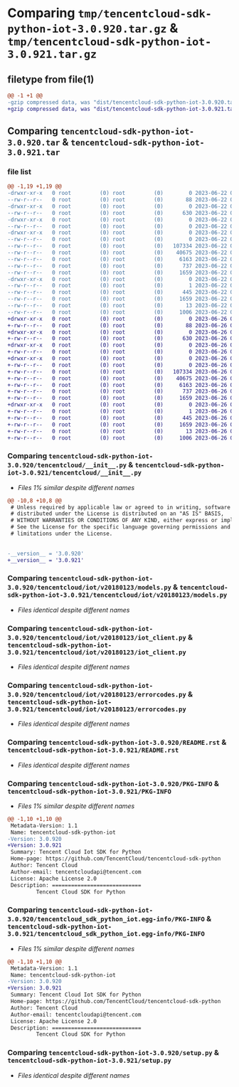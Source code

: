 # Comparing `tmp/tencentcloud-sdk-python-iot-3.0.920.tar.gz` & `tmp/tencentcloud-sdk-python-iot-3.0.921.tar.gz`

## filetype from file(1)

```diff
@@ -1 +1 @@
-gzip compressed data, was "dist/tencentcloud-sdk-python-iot-3.0.920.tar", last modified: Thu Jun 22 00:25:41 2023, max compression
+gzip compressed data, was "dist/tencentcloud-sdk-python-iot-3.0.921.tar", last modified: Mon Jun 26 00:26:30 2023, max compression
```

## Comparing `tencentcloud-sdk-python-iot-3.0.920.tar` & `tencentcloud-sdk-python-iot-3.0.921.tar`

### file list

```diff
@@ -1,19 +1,19 @@
-drwxr-xr-x   0 root         (0) root         (0)        0 2023-06-22 00:25:41.000000 tencentcloud-sdk-python-iot-3.0.920/
--rw-r--r--   0 root         (0) root         (0)       88 2023-06-22 00:25:41.000000 tencentcloud-sdk-python-iot-3.0.920/setup.cfg
-drwxr-xr-x   0 root         (0) root         (0)        0 2023-06-22 00:25:41.000000 tencentcloud-sdk-python-iot-3.0.920/tencentcloud/
--rw-r--r--   0 root         (0) root         (0)      630 2023-06-22 00:25:41.000000 tencentcloud-sdk-python-iot-3.0.920/tencentcloud/__init__.py
-drwxr-xr-x   0 root         (0) root         (0)        0 2023-06-22 00:25:41.000000 tencentcloud-sdk-python-iot-3.0.920/tencentcloud/iot/
--rw-r--r--   0 root         (0) root         (0)        0 2023-06-22 00:25:41.000000 tencentcloud-sdk-python-iot-3.0.920/tencentcloud/iot/__init__.py
-drwxr-xr-x   0 root         (0) root         (0)        0 2023-06-22 00:25:41.000000 tencentcloud-sdk-python-iot-3.0.920/tencentcloud/iot/v20180123/
--rw-r--r--   0 root         (0) root         (0)        0 2023-06-22 00:25:41.000000 tencentcloud-sdk-python-iot-3.0.920/tencentcloud/iot/v20180123/__init__.py
--rw-r--r--   0 root         (0) root         (0)   107334 2023-06-22 00:25:41.000000 tencentcloud-sdk-python-iot-3.0.920/tencentcloud/iot/v20180123/models.py
--rw-r--r--   0 root         (0) root         (0)    40675 2023-06-22 00:25:41.000000 tencentcloud-sdk-python-iot-3.0.920/tencentcloud/iot/v20180123/iot_client.py
--rw-r--r--   0 root         (0) root         (0)     6163 2023-06-22 00:25:41.000000 tencentcloud-sdk-python-iot-3.0.920/tencentcloud/iot/v20180123/errorcodes.py
--rw-r--r--   0 root         (0) root         (0)      737 2023-06-22 00:25:41.000000 tencentcloud-sdk-python-iot-3.0.920/README.rst
--rw-r--r--   0 root         (0) root         (0)     1659 2023-06-22 00:25:41.000000 tencentcloud-sdk-python-iot-3.0.920/PKG-INFO
-drwxr-xr-x   0 root         (0) root         (0)        0 2023-06-22 00:25:41.000000 tencentcloud-sdk-python-iot-3.0.920/tencentcloud_sdk_python_iot.egg-info/
--rw-r--r--   0 root         (0) root         (0)        1 2023-06-22 00:25:41.000000 tencentcloud-sdk-python-iot-3.0.920/tencentcloud_sdk_python_iot.egg-info/dependency_links.txt
--rw-r--r--   0 root         (0) root         (0)      445 2023-06-22 00:25:41.000000 tencentcloud-sdk-python-iot-3.0.920/tencentcloud_sdk_python_iot.egg-info/SOURCES.txt
--rw-r--r--   0 root         (0) root         (0)     1659 2023-06-22 00:25:41.000000 tencentcloud-sdk-python-iot-3.0.920/tencentcloud_sdk_python_iot.egg-info/PKG-INFO
--rw-r--r--   0 root         (0) root         (0)       13 2023-06-22 00:25:41.000000 tencentcloud-sdk-python-iot-3.0.920/tencentcloud_sdk_python_iot.egg-info/top_level.txt
--rw-r--r--   0 root         (0) root         (0)     1006 2023-06-22 00:25:41.000000 tencentcloud-sdk-python-iot-3.0.920/setup.py
+drwxr-xr-x   0 root         (0) root         (0)        0 2023-06-26 00:26:30.000000 tencentcloud-sdk-python-iot-3.0.921/
+-rw-r--r--   0 root         (0) root         (0)       88 2023-06-26 00:26:30.000000 tencentcloud-sdk-python-iot-3.0.921/setup.cfg
+drwxr-xr-x   0 root         (0) root         (0)        0 2023-06-26 00:26:30.000000 tencentcloud-sdk-python-iot-3.0.921/tencentcloud/
+-rw-r--r--   0 root         (0) root         (0)      630 2023-06-26 00:26:29.000000 tencentcloud-sdk-python-iot-3.0.921/tencentcloud/__init__.py
+drwxr-xr-x   0 root         (0) root         (0)        0 2023-06-26 00:26:30.000000 tencentcloud-sdk-python-iot-3.0.921/tencentcloud/iot/
+-rw-r--r--   0 root         (0) root         (0)        0 2023-06-26 00:26:29.000000 tencentcloud-sdk-python-iot-3.0.921/tencentcloud/iot/__init__.py
+drwxr-xr-x   0 root         (0) root         (0)        0 2023-06-26 00:26:30.000000 tencentcloud-sdk-python-iot-3.0.921/tencentcloud/iot/v20180123/
+-rw-r--r--   0 root         (0) root         (0)        0 2023-06-26 00:26:29.000000 tencentcloud-sdk-python-iot-3.0.921/tencentcloud/iot/v20180123/__init__.py
+-rw-r--r--   0 root         (0) root         (0)   107334 2023-06-26 00:26:29.000000 tencentcloud-sdk-python-iot-3.0.921/tencentcloud/iot/v20180123/models.py
+-rw-r--r--   0 root         (0) root         (0)    40675 2023-06-26 00:26:29.000000 tencentcloud-sdk-python-iot-3.0.921/tencentcloud/iot/v20180123/iot_client.py
+-rw-r--r--   0 root         (0) root         (0)     6163 2023-06-26 00:26:29.000000 tencentcloud-sdk-python-iot-3.0.921/tencentcloud/iot/v20180123/errorcodes.py
+-rw-r--r--   0 root         (0) root         (0)      737 2023-06-26 00:26:29.000000 tencentcloud-sdk-python-iot-3.0.921/README.rst
+-rw-r--r--   0 root         (0) root         (0)     1659 2023-06-26 00:26:30.000000 tencentcloud-sdk-python-iot-3.0.921/PKG-INFO
+drwxr-xr-x   0 root         (0) root         (0)        0 2023-06-26 00:26:30.000000 tencentcloud-sdk-python-iot-3.0.921/tencentcloud_sdk_python_iot.egg-info/
+-rw-r--r--   0 root         (0) root         (0)        1 2023-06-26 00:26:30.000000 tencentcloud-sdk-python-iot-3.0.921/tencentcloud_sdk_python_iot.egg-info/dependency_links.txt
+-rw-r--r--   0 root         (0) root         (0)      445 2023-06-26 00:26:30.000000 tencentcloud-sdk-python-iot-3.0.921/tencentcloud_sdk_python_iot.egg-info/SOURCES.txt
+-rw-r--r--   0 root         (0) root         (0)     1659 2023-06-26 00:26:30.000000 tencentcloud-sdk-python-iot-3.0.921/tencentcloud_sdk_python_iot.egg-info/PKG-INFO
+-rw-r--r--   0 root         (0) root         (0)       13 2023-06-26 00:26:30.000000 tencentcloud-sdk-python-iot-3.0.921/tencentcloud_sdk_python_iot.egg-info/top_level.txt
+-rw-r--r--   0 root         (0) root         (0)     1006 2023-06-26 00:26:29.000000 tencentcloud-sdk-python-iot-3.0.921/setup.py
```

### Comparing `tencentcloud-sdk-python-iot-3.0.920/tencentcloud/__init__.py` & `tencentcloud-sdk-python-iot-3.0.921/tencentcloud/__init__.py`

 * *Files 1% similar despite different names*

```diff
@@ -10,8 +10,8 @@
 # Unless required by applicable law or agreed to in writing, software
 # distributed under the License is distributed on an "AS IS" BASIS,
 # WITHOUT WARRANTIES OR CONDITIONS OF ANY KIND, either express or implied.
 # See the License for the specific language governing permissions and
 # limitations under the License.
 
 
-__version__ = '3.0.920'
+__version__ = '3.0.921'
```

### Comparing `tencentcloud-sdk-python-iot-3.0.920/tencentcloud/iot/v20180123/models.py` & `tencentcloud-sdk-python-iot-3.0.921/tencentcloud/iot/v20180123/models.py`

 * *Files identical despite different names*

### Comparing `tencentcloud-sdk-python-iot-3.0.920/tencentcloud/iot/v20180123/iot_client.py` & `tencentcloud-sdk-python-iot-3.0.921/tencentcloud/iot/v20180123/iot_client.py`

 * *Files identical despite different names*

### Comparing `tencentcloud-sdk-python-iot-3.0.920/tencentcloud/iot/v20180123/errorcodes.py` & `tencentcloud-sdk-python-iot-3.0.921/tencentcloud/iot/v20180123/errorcodes.py`

 * *Files identical despite different names*

### Comparing `tencentcloud-sdk-python-iot-3.0.920/README.rst` & `tencentcloud-sdk-python-iot-3.0.921/README.rst`

 * *Files identical despite different names*

### Comparing `tencentcloud-sdk-python-iot-3.0.920/PKG-INFO` & `tencentcloud-sdk-python-iot-3.0.921/PKG-INFO`

 * *Files 1% similar despite different names*

```diff
@@ -1,10 +1,10 @@
 Metadata-Version: 1.1
 Name: tencentcloud-sdk-python-iot
-Version: 3.0.920
+Version: 3.0.921
 Summary: Tencent Cloud Iot SDK for Python
 Home-page: https://github.com/TencentCloud/tencentcloud-sdk-python
 Author: Tencent Cloud
 Author-email: tencentcloudapi@tencent.com
 License: Apache License 2.0
 Description: ============================
         Tencent Cloud SDK for Python
```

### Comparing `tencentcloud-sdk-python-iot-3.0.920/tencentcloud_sdk_python_iot.egg-info/PKG-INFO` & `tencentcloud-sdk-python-iot-3.0.921/tencentcloud_sdk_python_iot.egg-info/PKG-INFO`

 * *Files 1% similar despite different names*

```diff
@@ -1,10 +1,10 @@
 Metadata-Version: 1.1
 Name: tencentcloud-sdk-python-iot
-Version: 3.0.920
+Version: 3.0.921
 Summary: Tencent Cloud Iot SDK for Python
 Home-page: https://github.com/TencentCloud/tencentcloud-sdk-python
 Author: Tencent Cloud
 Author-email: tencentcloudapi@tencent.com
 License: Apache License 2.0
 Description: ============================
         Tencent Cloud SDK for Python
```

### Comparing `tencentcloud-sdk-python-iot-3.0.920/setup.py` & `tencentcloud-sdk-python-iot-3.0.921/setup.py`

 * *Files identical despite different names*

